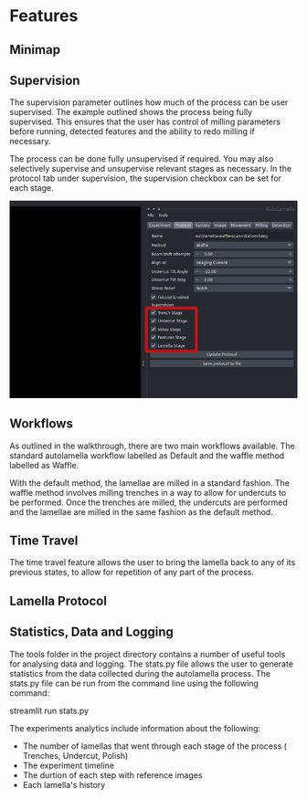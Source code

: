 # Features

## Minimap

## Supervision

The supervision parameter outlines how much of the process can be user supervised. The example outlined shows the process being fully supervised. This ensures that the user has control of milling parameters before running, detected features and the ability to redo milling if necessary.

The process can be done fully unsupervised if required. You may also selectively supervise and unsupervise relevant stages as necessary. In the protocol tab under supervision, the supervision checkbox can be set for each stage.

![supervision](img/walkthrough_2/supervision.png)

## Workflows

As outlined in the walkthrough, there are two main workflows available. The standard autolamella workflow labelled as Default and the waffle method labelled as Waffle.

With the default method, the lamellae are milled in a standard fashion. The waffle method involves milling trenches in a way to allow for undercuts to be performed. Once the trenches are milled, the undercuts are performed and the lamellae are milled in the same fashion as the default method.

## Time Travel

The time travel feature allows the user to bring the lamella back to any of its previous states, to allow for repetition of any part of the process. 

## Lamella Protocol

## Statistics, Data and Logging

The tools folder in the project directory contains a number of useful tools for analysing data and logging. The stats.py file allows the user to generate statistics from the data collected during the autolamella process. The stats.py file can be run from the command line using the following command:

streamlit run stats.py

The experiments analytics include information about the following:

- The number of lamellas that went through each stage of the process ( Trenches, Undercut, Polish)
- The experiment timeline
- The durtion of each step with reference images
- Each lamella's history


